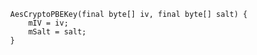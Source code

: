             AesCryptoPBEKey(final byte[] iv, final byte[] salt) {
                mIV = iv;
                mSalt = salt;
            }